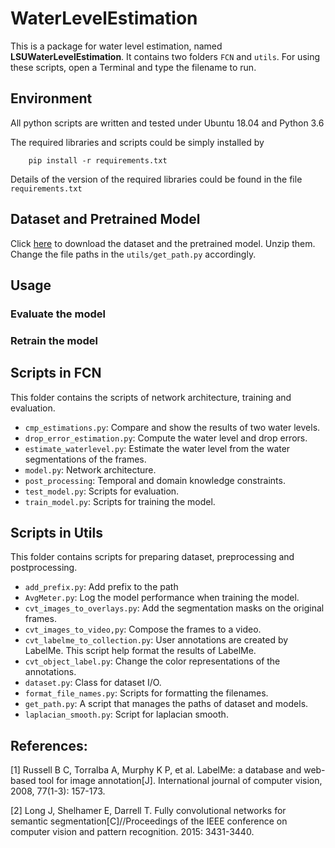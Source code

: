 # WaterLevelEstimation

This is a package for water level estimation, named **LSUWaterLevelEstimation**. It contains two folders `FCN` and `utils`. For using these scripts, open a Terminal and type the filename to run.

## Environment
All python scripts are written and tested under Ubuntu 18.04 and Python 3.6

The required libraries and scripts could be simply installed by 
```
    pip install -r requirements.txt
```
Details of the version of the required libraries could be found in the file `requirements.txt`

## Dataset and Pretrained Model

Click [here](..) to download the dataset and the pretrained model. Unzip them.
Change the file paths in the `utils/get_path.py` accordingly.

## Usage

### Evaluate the model

### Retrain the model


## Scripts in FCN
This folder contains the scripts of network architecture, training and evaluation.

- `cmp_estimations.py`: Compare and show the results of two water levels.
- `drop_error_estimation.py`: Compute the water level and drop errors.
- `estimate_waterlevel.py`: Estimate the water level from the water segmentations of the frames.
- `model.py`: Network architecture.
- `post_processing`: Temporal and domain knowledge constraints.
- `test_model.py`: Scripts for evaluation.
- `train_model.py`: Scripts for training the model.

## Scripts in Utils

This folder contains scripts for preparing dataset, preprocessing and postprocessing.

- `add_prefix.py`: Add prefix to the path
- `AvgMeter.py`: Log the model performance when training the model.
- `cvt_images_to_overlays.py`: Add the segmentation masks on the original frames.
- `cvt_images_to_video,py`: Compose the frames to a video.
- `cvt_labelme_to_collection.py`: User annotations are created by LabelMe. This script help format the results of LabelMe.
- `cvt_object_label.py`: Change the color representations of the annotations.
- `dataset.py`: Class for dataset I/O.
- `format_file_names.py`: Scripts for formatting the filenames.
- `get_path.py`: A script that manages the paths of dataset and models.
- `laplacian_smooth.py`: Script for laplacian smooth.


## References:

[1] Russell B C, Torralba A, Murphy K P, et al. LabelMe: a database and web-based tool for image annotation[J]. International journal of computer vision, 2008, 77(1-3): 157-173.

[2] Long J, Shelhamer E, Darrell T. Fully convolutional networks for semantic segmentation[C]//Proceedings of the IEEE conference on computer vision and pattern recognition. 2015: 3431-3440.